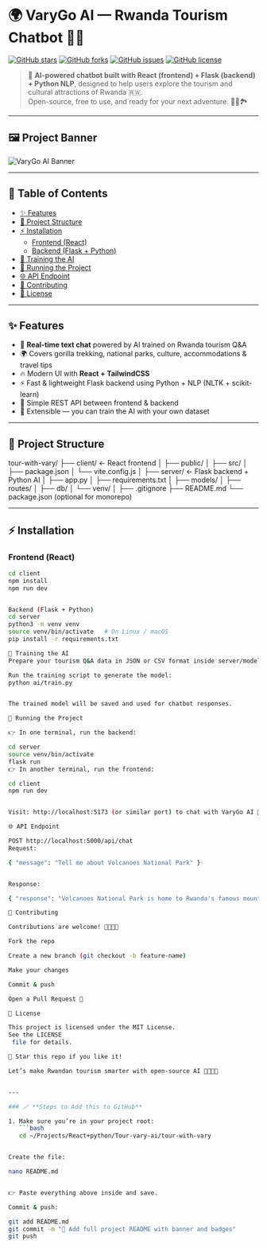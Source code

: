 # 🌍 VaryGo AI — Rwanda Tourism Chatbot 🤖✨

[![GitHub stars](https://img.shields.io/github/stars/vary-001/varygo-ai?style=for-the-badge)](https://github.com/vary-001/varygo-ai/stargazers)
[![GitHub forks](https://img.shields.io/github/forks/vary-001/varygo-ai?style=for-the-badge)](https://github.com/vary-001/varygo-ai/network)
[![GitHub issues](https://img.shields.io/github/issues/vary-001/varygo-ai?style=for-the-badge)](https://github.com/vary-001/varygo-ai/issues)
[![GitHub license](https://img.shields.io/github/license/vary-001/varygo-ai?style=for-the-badge)](https://github.com/vary-001/varygo-ai/blob/main/LICENSE)

> 🧠 **AI-powered chatbot built with React (frontend) + Flask (backend) + Python NLP**, designed to help users explore the tourism and cultural attractions of Rwanda 🇷🇼.  
> Open-source, free to use, and ready for your next adventure. 🌿🦍🏞️

---

## 🖼 Project Banner
![VaryGo AI Banner](https://res.cloudinary.com/dliw90eyq/image/upload/v1760204025/Generated_Image_October_08_2025_-_7_42AM_utyej3.png)

---

## 🧭 Table of Contents
- [✨ Features](#-features)
- [📂 Project Structure](#-project-structure)
- [⚡ Installation](#-installation)
  - [Frontend (React)](#frontend-react)
  - [Backend (Flask + Python)](#backend-flask--python)
- [🤖 Training the AI](#-training-the-ai)
- [🧪 Running the Project](#-running-the-project)
- [🌐 API Endpoint](#-api-endpoint)
- [🤝 Contributing](#-contributing)
- [📄 License](#-license)

---

## ✨ Features

- 💬 **Real-time text chat** powered by AI trained on Rwanda tourism Q&A  
- 🌍 Covers gorilla trekking, national parks, culture, accommodations & travel tips  
- 🔥 Modern UI with **React + TailwindCSS**  
- ⚡ Fast & lightweight Flask backend using Python + NLP (NLTK + scikit-learn)  
- 📡 Simple REST API between frontend & backend  
- 🧠 Extensible — you can train the AI with your own dataset  

---

## 📂 Project Structure

tour-with-vary/
├── client/ ← React frontend
│ ├── public/
│ ├── src/
│ ├── package.json
│ └── vite.config.js
│
├── server/ ← Flask backend + Python AI
│ ├── app.py
│ ├── requirements.txt
│ ├── models/
│ ├── routes/
│ ├── db/
│ └── venv/
│
├── .gitignore
├── README.md
└── package.json (optional for monorepo)


---

## ⚡ Installation

### Frontend (React)
```bash
cd client
npm install
npm run dev


Backend (Flask + Python)
cd server
python3 -m venv venv
source venv/bin/activate   # On Linux / macOS
pip install -r requirements.txt

🤖 Training the AI
Prepare your tourism Q&A data in JSON or CSV format inside server/models/data/.

Run the training script to generate the model:
python ai/train.py


The trained model will be saved and used for chatbot responses.

🧪 Running the Project

👉 In one terminal, run the backend:

cd server
source venv/bin/activate
flask run
👉 In another terminal, run the frontend:

cd client
npm run dev


Visit: http://localhost:5173 (or similar port) to chat with VaryGo AI 🦍💬

🌐 API Endpoint

POST http://localhost:5000/api/chat
Request:

{ "message": "Tell me about Volcanoes National Park" }


Response:

{ "response": "Volcanoes National Park is home to Rwanda's famous mountain gorillas..." }

🤝 Contributing

Contributions are welcome! 🫱🏽‍🫲🏾

Fork the repo

Create a new branch (git checkout -b feature-name)

Make your changes

Commit & push

Open a Pull Request 🚀

📄 License

This project is licensed under the MIT License.
See the LICENSE
 file for details.

🌟 Star this repo if you like it!

Let’s make Rwandan tourism smarter with open-source AI 🤝🇷🇼✨


---

### 🪄 **Steps to Add this to GitHub**

1. Make sure you’re in your project root:
   ```bash
   cd ~/Projects/React+python/Tour-vary-ai/tour-with-vary


Create the file:

nano README.md


👉 Paste everything above inside and save.

Commit & push:

git add README.md
git commit -m "📝 Add full project README with banner and badges"
git push